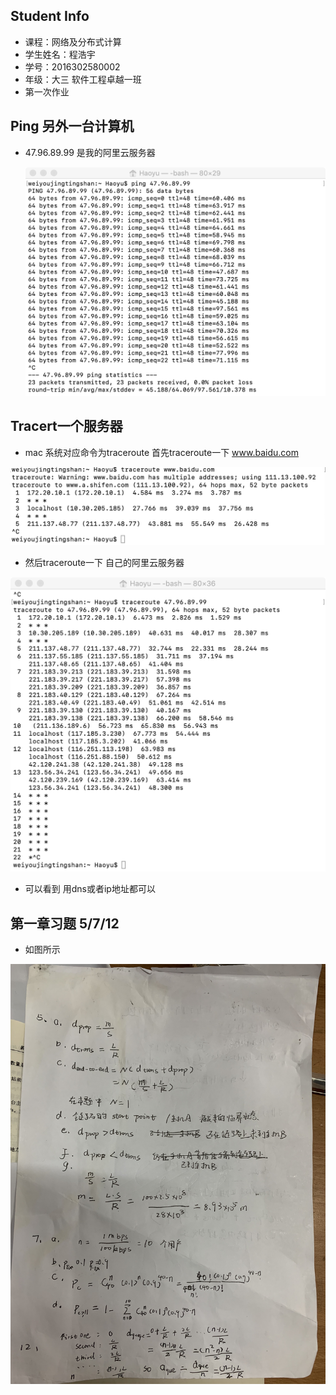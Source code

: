 ## Student Info

- 课程：网络及分布式计算
- 学生姓名：程浩宇
- 学号：2016302580002
- 年级：大三 软件工程卓越一班
- 第一次作业 

## Ping 另外一台计算机

- 47.96.89.99 是我的阿里云服务器

  ![1.1png](./1.1png.png)

## Tracert一个服务器

- mac 系统对应命令为traceroute 首先traceroute一下 www.baidu.com 

![1.2.1](./1.2.1.png)

- 然后traceroute一下 自己的阿里云服务器

![1.2.2](./1.2.2.png)

- 可以看到 用dns或者ip地址都可以



## 第一章习题 5/7/12

- 如图所示

![1.3](./1.3.png)